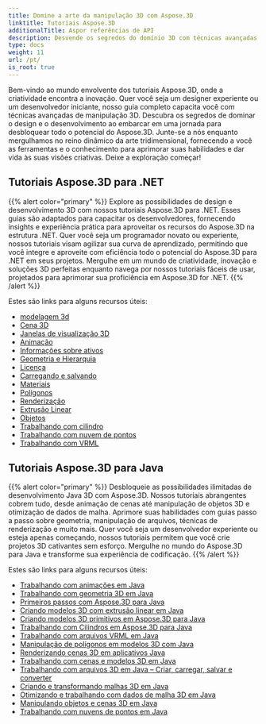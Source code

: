 ```yaml
---
title: Domine a arte da manipulação 3D com Aspose.3D
linktitle: Tutoriais Aspose.3D
additionalTitle: Aspor referências de API
description: Desvende os segredos do domínio 3D com técnicas avançadas. Eleve suas habilidades em design e desenvolvimento com nosso guia completo para liberar a criatividade em 3D.
type: docs
weight: 11
url: /pt/
is_root: true
---
```


Bem-vindo ao mundo envolvente dos tutoriais Aspose.3D, onde a criatividade encontra a inovação. Quer você seja um designer experiente ou um desenvolvedor iniciante, nosso guia completo capacita você com técnicas avançadas de manipulação 3D. Descubra os segredos de dominar o design e o desenvolvimento ao embarcar em uma jornada para desbloquear todo o potencial do Aspose.3D. Junte-se a nós enquanto mergulhamos no reino dinâmico da arte tridimensional, fornecendo a você as ferramentas e o conhecimento para aprimorar suas habilidades e dar vida às suas visões criativas. Deixe a exploração começar!

## Tutoriais Aspose.3D para .NET
{{% alert color="primary" %}}
Explore as possibilidades de design e desenvolvimento 3D com nossos tutoriais Aspose.3D para .NET. Esses guias são adaptados para capacitar os desenvolvedores, fornecendo insights e experiência prática para aproveitar os recursos do Aspose.3D na estrutura .NET. Quer você seja um programador novato ou experiente, nossos tutoriais visam agilizar sua curva de aprendizado, permitindo que você integre e aproveite com eficiência todo o potencial do Aspose.3D para .NET em seus projetos. Mergulhe em um mundo de criatividade, inovação e soluções 3D perfeitas enquanto navega por nossos tutoriais fáceis de usar, projetados para aprimorar sua proficiência em Aspose.3D for .NET.
{{% /alert %}}

Estes são links para alguns recursos úteis:
 
- [modelagem 3d](./net/3d-modeling/)
- [Cena 3D](./net/3d-scene/)
- [Janelas de visualização 3D](./net/3d-viewports/)
- [Animação](./net/animation/)
- [Informações sobre ativos](./net/asset-information/)
- [Geometria e Hierarquia](./net/geometry-and-hierarchy/)
- [Licença](./net/license/)
- [Carregando e salvando](./net/loading-and-saving/)
- [Materiais](./net/materials/)
- [Polígonos](./net/polygons/)
- [Renderização](./net/rendering/)
- [Extrusão Linear](./net/linear-extrusion/)
- [Objetos](./net/objects/)
- [Trabalhando com cilindro](./net/working-with-cylinder/)
- [Trabalhando com nuvem de pontos](./net/working-with-point-cloud/)
- [Trabalhando com VRML](./net/working-with-vrml/)

## Tutoriais Aspose.3D para Java
{{% alert color="primary" %}}
Desbloqueie as possibilidades ilimitadas de desenvolvimento Java 3D com Aspose.3D. Nossos tutoriais abrangentes cobrem tudo, desde animação de cenas até manipulação de objetos 3D e otimização de dados de malha. Aprimore suas habilidades com guias passo a passo sobre geometria, manipulação de arquivos, técnicas de renderização e muito mais. Quer você seja um desenvolvedor experiente ou esteja apenas começando, nossos tutoriais permitem que você crie projetos 3D cativantes sem esforço. Mergulhe no mundo do Aspose.3D para Java e transforme sua experiência de codificação.
{{% /alert %}}

Estes são links para alguns recursos úteis:

- [Trabalhando com animações em Java](./java/animations/)
- [Trabalhando com geometria 3D em Java](./java/geometry/)
- [Primeiros passos com Aspose.3D para Java](./java/licensing/)
- [Criando modelos 3D com extrusão linear em Java](./java/linear-extrusion/)
- [Criando modelos 3D primitivos em Aspose.3D para Java](./java/primitive-3d-models/)
- [Trabalhando com Cilindros em Aspose.3D para Java](./java/cylinders/)
- [Trabalhando com arquivos VRML em Java](./java/vrml-files/)
- [Manipulação de polígonos em modelos 3D com Java](./java/polygon/)
- [Renderizando cenas 3D em aplicativos Java](./java/rendering-3d-scenes/)
- [Trabalhando com cenas e modelos 3D em Java](./java/3d-scenes-and-models/)
- [Trabalhando com arquivos 3D em Java – Criar, carregar, salvar e converter](./java/load-and-save/)
- [Criando e transformando malhas 3D em Java](./java/transforming-3d-meshes/)
- [Otimizando e trabalhando com dados de malha 3D em Java](./java/3d-mesh-data/)
- [Manipulando objetos e cenas 3D em Java](./java/3d-objects-and-scenes/)
- [Trabalhando com nuvens de pontos em Java](./java/point-clouds/)